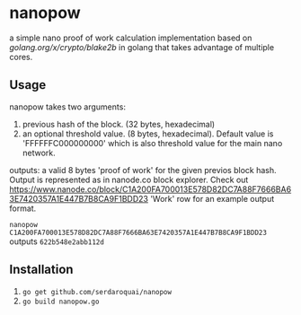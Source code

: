 # nanopow

a simple nano proof of work calculation implementation based on _golang.org/x/crypto/blake2b_ in golang that takes advantage of multiple cores.

## Usage

nanopow takes two arguments:

1. previous hash of the block. (32 bytes, hexadecimal)
2. an optional threshold value. (8 bytes, hexadecimal). Default value is 'FFFFFFC000000000' which is also threshold value for the main nano network.

outputs: a valid 8 bytes 'proof of work' for the given previos block hash. Output is represented as in nanode.co block explorer. Check out https://www.nanode.co/block/C1A200FA700013E578D82DC7A88F7666BA63E7420357A1E447B7B8CA9F1BDD23 'Work' row for an example output format.

`nanopow C1A200FA700013E578D82DC7A88F7666BA63E7420357A1E447B7B8CA9F1BDD23` outputs `622b548e2abb112d`

## Installation

1. `go get github.com/serdaroquai/nanopow` 
2. `go build nanopow.go`

